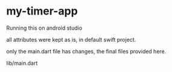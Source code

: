 # my-timer-app

Running this on android studio

all attributes were kept as is, in default swift project.

only the main.dart file has changes, the final files provided here.

lib/main.dart
